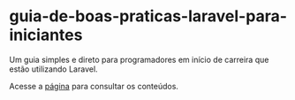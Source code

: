 # guia-de-boas-praticas-laravel-para-iniciantes
Um guia simples e direto para programadores em início de carreira que estão utilizando Laravel.

Acesse a [página](https://josemoraes.github.io/guia-de-boas-praticas-laravel-para-iniciantes/) para consultar os conteúdos.
